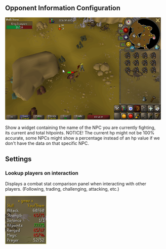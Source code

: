 ## Opponent Information Configuration

![](img/opponent-information/opponent_information_example.png)

Show a widget containing the name of the NPC you are currently fighting, its current and total hitpoints. NOTICE! The current hp might not be 100% accurate, some NPCs might show a percentage instead of an hp value if we don't have the data on that specific NPC.

## Settings

### Lookup players on interaction

Displays a combat stat comparison panel when interacting with other players. (Following, trading, challenging, attacking, etc.)

![Player comparison table](img/opponent-information/opponent_information_table.png)
